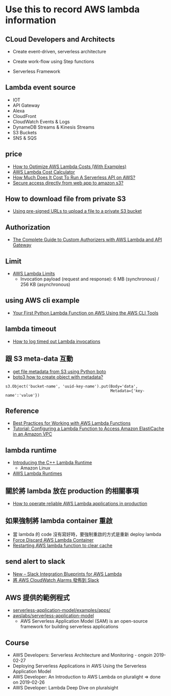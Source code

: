 # Use this to record AWS lambda information

## CLoud Developers and Architects
  - Create event-driven, serverless architecture
  - Create work-flow using Step functions

  - Serverless Framework

## Lambda event source
  - IOT
  - API Gateway
  - Alexa
  - CloudFront
  - CloudWatch Events & Logs
  - DynameDB Streams & Kinesis Streams
  - S3 Buckets
  - SNS & SQS

## price
  - [How to Optimize AWS Lambda Costs (With Examples)](https://dashbird.io/blog/how-to-optimize-aws-lambda-cost-with-examples/)
  - [AWS Lambda Cost Calculator](https://dashbird.io/lambda-cost-calculator/)
  - [How Much Does It Cost To Run A Serverless API on AWS?](https://alestic.com/2016/12/aws-invoice-example/)
  - [Secure access directly from web app to amazon s3?](https://stackoverflow.com/questions/49709849/secure-access-directly-from-web-app-to-amazon-s3)

## How to download file from private S3
  - [Using pre-signed URLs to upload a file to a private S3 bucket](https://sanderknape.com/2017/08/using-pre-signed-urls-upload-file-private-s3-bucket/)

## Authorization
  * [The Complete Guide to Custom Authorizers with AWS Lambda and API Gateway](https://www.alexdebrie.com/posts/lambda-custom-authorizers/)

## Limit
  - [AWS Lambda Limits](https://docs.aws.amazon.com/en_us/lambda/latest/dg/limits.html)
    - Invocation payload (request and response): 6 MB (synchronous) / 256 KB (asynchronous)

## using AWS cli example
  - [Your First Python Lambda Function on AWS Using the AWS CLI Tools](https://sysadmins.co.za/your-first-python-lambda-function-on-aws-using-the-aws-cli-tools/)

## lambda timeout
  * [How to log timed out Lambda invocations](https://medium.com/theburningmonk-com/how-to-log-timed-out-lambda-invocations-6e5a6db5fe85)

## 跟 S3 meta-data 互動
  * [get file metadata from S3 using Python boto](https://stackoverflow.com/questions/50271946/get-file-metadata-from-s3-using-python-boto)
  * [boto3 how to create object with metadata?](https://stackoverflow.com/questions/33771318/boto3-how-to-create-object-with-metadata)
```
s3.Object('bucket-name', 'uuid-key-name').put(Body='data',
                                              Metadata={'key-name':'value'})
```

## Reference
  * [Best Practices for Working with AWS Lambda Functions](https://docs.aws.amazon.com/en_us/lambda/latest/dg/best-practices.html)
  * [Tutorial: Configuring a Lambda Function to Access Amazon ElastiCache in an Amazon VPC](https://docs.aws.amazon.com/en_us/lambda/latest/dg/vpc-ec.html)

## lambda runtime
  * [Introducing the C++ Lambda Runtime](https://aws.amazon.com/tw/blogs/compute/introducing-the-c-lambda-runtime/)
    * Amazon Linux
  * [AWS Lambda Runtimes](https://docs.aws.amazon.com/lambda/latest/dg/lambda-runtimes.html)
   
## 關於將 lambda 放在 production 的相關事項
  * [How to operate reliable AWS Lambda applications in production](https://www.concurrencylabs.com/blog/how-to-operate-aws-lambda/)

## 如果強制將 lambda container 重啟
  * 當 lambda 的 code 沒有寫好時，要強制重啟的方式是重新 deploy lambda
  * [Force Discard AWS Lambda Container](https://stackoverflow.com/questions/47445815/force-discard-aws-lambda-container/47447475#47447475)
  * [Restarting AWS lambda function to clear cache](https://stackoverflow.com/questions/50866472/restarting-aws-lambda-function-to-clear-cache)

## send alert to slack
  * [New – Slack Integration Blueprints for AWS Lambda](https://aws.amazon.com/tw/blogs/aws/new-slack-integration-blueprints-for-aws-lambda/)
  * [將 AWS CloudWatch Alarms 發佈到 Slack](https://medium.com/verybuy-dev/%E5%B0%87-aws-cloudwatch-alarms-%E7%99%BC%E4%BD%88%E5%88%B0-slack-c283959a90ca)

## AWS 提供的範例程式
  * [serverless-application-model/examples/apps/](https://github.com/awslabs/serverless-application-model/tree/master/examples/apps)
  * [awslabs/serverless-application-model](https://github.com/awslabs/serverless-application-model)
    * AWS Serverless Application Model (SAM) is an open-source framework for building serverless applications

## Course
  - AWS Developers: Serverless Architecture and Monitoring - ongoin 2019-02-27
  - Deploying Serverless Applications in AWS Using the Serverless Application Model
  - AWS Developer: An Introduction to AWS Lambda on pluralight => done on 2019-02-26
  - AWS Developer: Lambda Deep Dive on pluralsight

